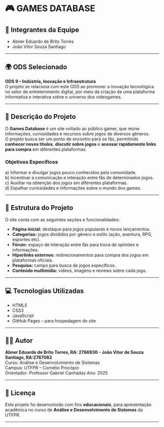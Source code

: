 # 🎮 GAMES DATABASE

## 👥 Integrantes da Equipe
- Abner Eduardo de Brito Torres  
- João Vitor Souza Santiago

---

## 🌍 ODS Selecionado
**ODS 9 – Indústria, Inovação e Infraestrutura**  
O projeto se relaciona com este ODS ao promover a inovação tecnológica no setor de entretenimento digital, por meio da criação de uma plataforma informativa e interativa sobre o universo dos videogames.

---

## 📝 Descrição do Projeto
O **Games Database** é um site voltado ao público gamer, que reúne informações, curiosidades e recursos sobre jogos de diversos gêneros.  
O projeto busca ser um ponto de encontro para os fãs, permitindo **conhecer novos títulos**, **discutir sobre jogos** e **acessar rapidamente links para compra** em diferentes plataformas.

### Objetivos Específicos
a) Informar e divulgar jogos pouco conhecidos pela comunidade.  
b) Incentivar a comunicação e interação entre fãs de determinados jogos.  
c) Auxiliar na obtenção dos jogos em diferentes plataformas.  
d) Espalhar curiosidades e informações sobre o mundo dos games.

---

## 🧩 Estrutura do Projeto
O site conta com as seguintes seções e funcionalidades:

- **Página inicial:** destaque para jogos populares e novos lançamentos.  
- **Categorias:** jogos divididos por gênero e estilo (ação, aventura, RPG, esportes etc).  
- **Fórum:** espaço de interação entre fãs para troca de opiniões e informações.  
- **Hiperlinks externos:** redirecionamentos para compra dos jogos em plataformas oficiais.  
- **Pesquisa:** campo para busca de jogos específicos.  
- **Conteúdo multimídia:** vídeos, imagens e reviews sobre cada jogo.  

---

## 💻 Tecnologias Utilizadas
- HTML5  
- CSS3  
- JavaScript   
- GitHub Pages – para hospedagem do site  

---

## 👨‍💻 Autor
**Abner Eduardo de Brito Torres, RA: 2766930 - João Vitor de Souza Santiago, RA:2767082**  
Curso: Análise e Desenvolvimento de Sistemas  
Campus: UTFPR – Cornélio Procópio  
Orientador: Professor Gabriel Canhadas 
Ano: 2025  

---

## 📝 Licença
Este projeto foi desenvolvido com fins **educacionais**, para apresentação acadêmica no curso de **Análise e Desenvolvimento de Sistemas** da UTFPR.

---

